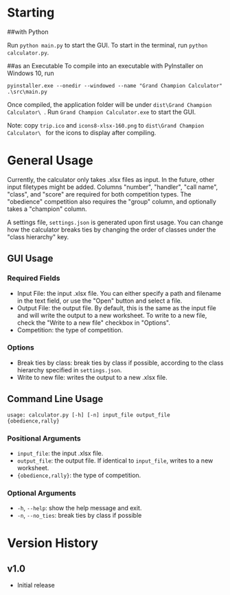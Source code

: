 # Starting

##with Python

Run `python main.py` to start the GUI. To start in the terminal, run `python calculator.py`.

##as an Executable
To compile into an executable with PyInstaller on Windows 10, run

`pyinstaller.exe --onedir --windowed --name "Grand Champion Calculator" .\src\main.py`

Once compiled, the application folder will be under `dist\Grand Champion Calculator\ `. Run
`Grand Champion Calculator.exe` to start the GUI.

Note: copy `trip.ico` and `icons8-xlsx-160.png` to `dist\Grand Champion Calculator\ ` for the icons to display after
compiling.

# General Usage

Currently, the calculator only takes .xlsx files as input. In the future, other input filetypes might be added. Columns
"number", "handler", "call name", "class", and "score" are required for both competition types. The "obedience"
competition also requires the "group" column, and optionally takes a "champion" column. 

A settings file, `settings.json` is generated upon first usage. You can change how the calculator breaks ties by
changing the order of classes under the "class hierarchy" key.

## GUI Usage

### Required Fields

- Input File: the input .xlsx file. You can either specify a path and filename in the text field, or use the "Open"
button and select a file.
- Output File: the output file. By default, this is the same as the input file and will write the output to a new
worksheet. To write to a new file, check the "Write to a new file" checkbox in "Options".
- Competition: the type of competition.

### Options
- Break ties by class: break ties by class if possible, according to the class hierarchy specified in `settings.json`.
- Write to new file: writes the output to a new .xlsx file.

## Command Line Usage

`usage: calculator.py [-h] [-n] input_file output_file {obedience,rally}`

### Positional Arguments

- `input_file`: the input .xlsx file.
- `output_file`: the output file. If identical to `input_file`, writes to a new worksheet.
- `{obedience,rally}`: the type of competition.

### Optional Arguments

- `-h`, `--help`: show the help message and exit.
- `-n`, `--no_ties`: break ties by class if possible

# Version History

## v1.0

- Initial release